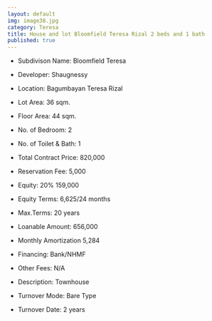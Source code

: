 ```yaml
---
layout: default
img: image38.jpg
category: Teresa
title: House and lot Bloomfield Teresa Rizal 2 beds and 1 bath
published: true
---
```



- Subdivison Name: Bloomfield Teresa
- Developer: Shaugnessy 
- Location: Bagumbayan Teresa Rizal

- Lot Area: 36 sqm.
- Floor Area: 44 sqm.
- No. of Bedroom: 2
- No. of Toilet & Bath: 1

- Total Contract Price: 820,000
- Reservation Fee: 5,000
- Equity: 20% 159,000
- Equity Terms: 6,625/24 months
- Max.Terms: 20 years
- Loanable Amount: 656,000
- Monthly Amortization 5,284

- Financing: Bank/NHMF
- Other Fees: N/A
- Description: Townhouse
- Turnover Mode: Bare Type
- Turnover Date: 2 years


